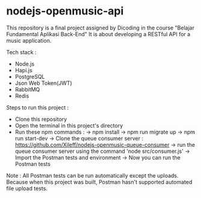 # nodejs-openmusic-api
This repository is a final project assigned by Dicoding in the course "Belajar Fundamental Aplikasi Back-End"
It is about developing a RESTful API for a music application.

Tech stack :
- Node.js
- Hapi.js
- PostgreSQL
- Json Web Token(JWT)
- RabbitMQ
- Redis

Steps to run this project :
- Clone this repository
- Open the terminal in this project's directory
- Run these npm commands :
  -> npm install
  -> npm run migrate up
  -> npm run start-dev
  -> Clone the queue consumer server : https://github.com/Xileff/nodejs-openmusic-queue-consumer
  -> run the queue consumer server using the command 'node src/consumer.js'
  -> Import the Postman tests and environment
  -> Now you can run the Postman tests

Note : All Postman tests can be run automatically except the uploads. Because when this project was built, Postman hasn't supported automated file upload tests.
